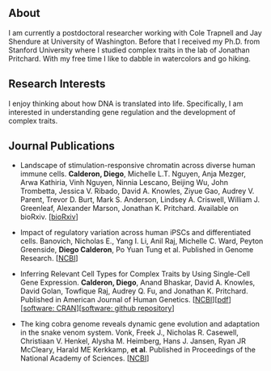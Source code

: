 ## About

I am currently a postdoctoral researcher working with Cole Trapnell and Jay Shendure at University of Washington. Before that I received my Ph.D. from Stanford University where I studied complex traits in the lab of Jonathan Pritchard. With my free time I like to dabble in watercolors and go hiking.

## Research Interests

I enjoy thinking about how DNA is translated into life. Specifically, I am interested in understanding gene regulation and the development of complex traits.

## Journal Publications

+ Landscape of stimulation-responsive chromatin across diverse human immune cells. **Calderon, Diego**, Michelle L.T. Nguyen, Anja Mezger, Arwa Kathiria, Vinh Nguyen, Ninnia Lescano, Beijing Wu, John Trombetta, Jessica V. Ribado, David A. Knowles, Ziyue Gao, Audrey V. Parent, Trevor D. Burt, Mark S. Anderson, Lindsey A. Criswell, William J. Greenleaf, Alexander Marson, Jonathan K. Pritchard. Available on bioRxiv. [[bioRxiv](https://www.biorxiv.org/content/early/2018/09/05/409722)]

+ Impact of regulatory variation across human iPSCs and differentiated cells. Banovich, Nicholas E., Yang I. Li, Anil Raj, Michelle C. Ward, Peyton Greenside, **Diego Calderon**, Po Yuan Tung et al. Published in Genome Research. [[NCBI](https://www.ncbi.nlm.nih.gov/pubmed/29208628)]

+ Inferring Relevant Cell Types for Complex Traits by Using Single-Cell Gene Expression. **Calderon, Diego**, Anand Bhaskar, David A. Knowles, David Golan, Towfique Raj, Audrey Q. Fu, and Jonathan K. Pritchard. Published in American Journal of Human Genetics. [[NCBI](https://www.ncbi.nlm.nih.gov/pubmed/29106824)][[pdf](1-s2.0-S0002929717303786-main.pdf)][[software: CRAN](https://cran.r-project.org/package=rolypoly)][[software: github repository](https://github.com/dcalderon/rolypoly)]

+ The king cobra genome reveals dynamic gene evolution and adaptation in the snake venom system. Vonk, Freek J., Nicholas R. Casewell, Christiaan V. Henkel, Alysha M. Heimberg, Hans J. Jansen, Ryan JR McCleary, Harald ME Kerkkamp, **et al**. Published in Proceedings of the National Academy of Sciences. [[NCBI](https://www.ncbi.nlm.nih.gov/pubmed/24297900)]
